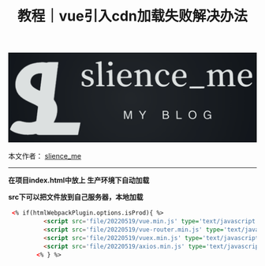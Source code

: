 ﻿---
layout: post
title: 教程｜vue引入cdn加载失败解决办法
categories: [教程]
description: vue引入cdn加载失败解决办法
keywords: 教程, 服务器
mermaid: false
sequence: false
flow: false
mathjax: false
mindmap: false
mindmap2: false
---

![img](/images/posts/logo_slienceme3.png)

本文作者： [slience_me](https://slienceme.cn/)

---

**在项目index.html中放上
生产环境下自动加载**


**src下可以把文件放到自己服务器，本地加载**
```html
 <% if(htmlWebpackPlugin.options.isProd){ %>
          <script src='file/20220519/vue.min.js' type='text/javascript'></script>
          <script src='file/20220519/vue-router.min.js' type='text/javascript'></script>
          <script src='file/20220519/vuex.min.js' type='text/javascript'></script>
          <script src='file/20220519/axios.min.js' type='text/javascript'></script>
        <% } %>
```

